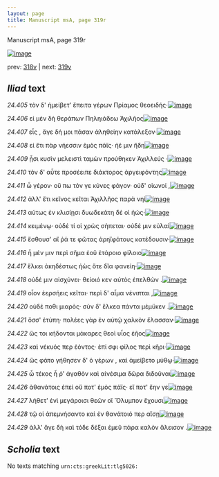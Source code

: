 ```yaml
---
layout: page
title: Manuscript msA, page 319r
---
```


Manuscript msA, page 319r

[![image](http://www.homermultitext.org/iipsrv?OBJ=IIP,1.0&FIF=/project/homer/pyramidal/deepzoom/hmt/vaimg/2017a/VA319RN_0489.tif&WID=100&CVT=JPEG)](http://www.homermultitext.org/ict2/?urn=urn:cite2:hmt:vaimg.2017a:VA319RN_0489)

prev:  [318v](../318v) | next:  [319v](../319v)

## *Iliad* text

*24.405* <a id="24.405"/> τὸν δ' ἠμείβετ' ἔπειτα γέρων Πρίαμος θεοειδής·[![image](http://www.homermultitext.org/iipsrv?OBJ=IIP,1.0&FIF=/project/homer/pyramidal/deepzoom/hmt/vaimg/2017a/VA319RN_0489.tif&RGN=0.199,0.2042,0.332,0.027&WID=1000&CVT=JPEG)](http://www.homermultitext.org/ict2/?urn=urn:cite2:hmt:vaimg.2017a:VA319RN_0489@0.199,0.2042,0.332,0.027)

*24.406* <a id="24.406"/> εἰ μὲν δὴ θεράπων Πηληιάδεω Ἀχιλῆος[![image](http://www.homermultitext.org/iipsrv?OBJ=IIP,1.0&FIF=/project/homer/pyramidal/deepzoom/hmt/vaimg/2017a/VA319RN_0489.tif&RGN=0.195,0.226,0.332,0.021&WID=1000&CVT=JPEG)](http://www.homermultitext.org/ict2/?urn=urn:cite2:hmt:vaimg.2017a:VA319RN_0489@0.195,0.226,0.332,0.021)

*24.407* <a id="24.407"/> εἶς , ἄγε δή μοι πᾶσαν ἀληθείην κατάλεξον·[![image](http://www.homermultitext.org/iipsrv?OBJ=IIP,1.0&FIF=/project/homer/pyramidal/deepzoom/hmt/vaimg/2017a/VA319RN_0489.tif&RGN=0.193,0.241,0.332,0.021&WID=1000&CVT=JPEG)](http://www.homermultitext.org/ict2/?urn=urn:cite2:hmt:vaimg.2017a:VA319RN_0489@0.193,0.241,0.332,0.021)

*24.408* <a id="24.408"/> εἰ ἔτι πὰρ νήεσσιν ἐμὸς πάϊς· ἠέ μιν ἤδη[![image](http://www.homermultitext.org/iipsrv?OBJ=IIP,1.0&FIF=/project/homer/pyramidal/deepzoom/hmt/vaimg/2017a/VA319RN_0489.tif&RGN=0.19,0.2583,0.332,0.021&WID=1000&CVT=JPEG)](http://www.homermultitext.org/ict2/?urn=urn:cite2:hmt:vaimg.2017a:VA319RN_0489@0.19,0.2583,0.332,0.021)

*24.409* <a id="24.409"/> ᾗσι κυσὶν μελειστὶ ταμὼν προύθηκεν Ἀχιλλεύς ·[![image](http://www.homermultitext.org/iipsrv?OBJ=IIP,1.0&FIF=/project/homer/pyramidal/deepzoom/hmt/vaimg/2017a/VA319RN_0489.tif&RGN=0.209,0.2755,0.332,0.021&WID=1000&CVT=JPEG)](http://www.homermultitext.org/ict2/?urn=urn:cite2:hmt:vaimg.2017a:VA319RN_0489@0.209,0.2755,0.332,0.021)

*24.410* <a id="24.410"/> τὸν δ' αὖτε προσέειπε διάκτορος ἀργειφόντης[![image](http://www.homermultitext.org/iipsrv?OBJ=IIP,1.0&FIF=/project/homer/pyramidal/deepzoom/hmt/vaimg/2017a/VA319RN_0489.tif&RGN=0.196,0.295,0.332,0.021&WID=1000&CVT=JPEG)](http://www.homermultitext.org/ict2/?urn=urn:cite2:hmt:vaimg.2017a:VA319RN_0489@0.196,0.295,0.332,0.021)

*24.411* <a id="24.411"/> ὦ γέρον· οὔ πω τόν γε κύνες φάγον· οὐδ' οἰωνοί ,[![image](http://www.homermultitext.org/iipsrv?OBJ=IIP,1.0&FIF=/project/homer/pyramidal/deepzoom/hmt/vaimg/2017a/VA319RN_0489.tif&RGN=0.193,0.3108,0.332,0.021&WID=1000&CVT=JPEG)](http://www.homermultitext.org/ict2/?urn=urn:cite2:hmt:vaimg.2017a:VA319RN_0489@0.193,0.3108,0.332,0.021)

*24.412* <a id="24.412"/> ἀλλ' ἔτι κεῖνος κεῖται Ἀχιλλῆος παρὰ νηὶ[![image](http://www.homermultitext.org/iipsrv?OBJ=IIP,1.0&FIF=/project/homer/pyramidal/deepzoom/hmt/vaimg/2017a/VA319RN_0489.tif&RGN=0.193,0.3288,0.332,0.021&WID=1000&CVT=JPEG)](http://www.homermultitext.org/ict2/?urn=urn:cite2:hmt:vaimg.2017a:VA319RN_0489@0.193,0.3288,0.332,0.021)

*24.413* <a id="24.413"/> αὑτως ἐν κλισίῃσι δυωδεκάτη δέ οἱ ἠὼς·[![image](http://www.homermultitext.org/iipsrv?OBJ=IIP,1.0&FIF=/project/homer/pyramidal/deepzoom/hmt/vaimg/2017a/VA319RN_0489.tif&RGN=0.191,0.3453,0.332,0.021&WID=1000&CVT=JPEG)](http://www.homermultitext.org/ict2/?urn=urn:cite2:hmt:vaimg.2017a:VA319RN_0489@0.191,0.3453,0.332,0.021)

*24.414* <a id="24.414"/> κειμένῳ· οὐδέ τί οἱ χρὼς σὴπεται· οὐδέ μιν εὐλαὶ[![image](http://www.homermultitext.org/iipsrv?OBJ=IIP,1.0&FIF=/project/homer/pyramidal/deepzoom/hmt/vaimg/2017a/VA319RN_0489.tif&RGN=0.208,0.3649,0.34,0.021&WID=1000&CVT=JPEG)](http://www.homermultitext.org/ict2/?urn=urn:cite2:hmt:vaimg.2017a:VA319RN_0489@0.208,0.3649,0.34,0.021)

*24.415* <a id="24.415"/> ἔσθουσ' αἵ ῥά τε φῶτας ἀρηϊφάτους κατέδουσιν·[![image](http://www.homermultitext.org/iipsrv?OBJ=IIP,1.0&FIF=/project/homer/pyramidal/deepzoom/hmt/vaimg/2017a/VA319RN_0489.tif&RGN=0.203,0.3821,0.34,0.021&WID=1000&CVT=JPEG)](http://www.homermultitext.org/ict2/?urn=urn:cite2:hmt:vaimg.2017a:VA319RN_0489@0.203,0.3821,0.34,0.021)

*24.416* <a id="24.416"/> ἦ μέν μιν περὶ σῆμα ἑοῦ ἑτάροιο φίλοιο[![image](http://www.homermultitext.org/iipsrv?OBJ=IIP,1.0&FIF=/project/homer/pyramidal/deepzoom/hmt/vaimg/2017a/VA319RN_0489.tif&RGN=0.202,0.3994,0.34,0.021&WID=1000&CVT=JPEG)](http://www.homermultitext.org/ict2/?urn=urn:cite2:hmt:vaimg.2017a:VA319RN_0489@0.202,0.3994,0.34,0.021)

*24.417* <a id="24.417"/> ἕλκει ἀκηδέστως ἠὼς ὅτε δῖα φανείη·[![image](http://www.homermultitext.org/iipsrv?OBJ=IIP,1.0&FIF=/project/homer/pyramidal/deepzoom/hmt/vaimg/2017a/VA319RN_0489.tif&RGN=0.202,0.4182,0.34,0.021&WID=1000&CVT=JPEG)](http://www.homermultitext.org/ict2/?urn=urn:cite2:hmt:vaimg.2017a:VA319RN_0489@0.202,0.4182,0.34,0.021)

*24.418* <a id="24.418"/> οὐδέ μιν αἰσχύνει· θείοιό κεν αὐτὸς ἐπελθὼν .[![image](http://www.homermultitext.org/iipsrv?OBJ=IIP,1.0&FIF=/project/homer/pyramidal/deepzoom/hmt/vaimg/2017a/VA319RN_0489.tif&RGN=0.203,0.4362,0.34,0.021&WID=1000&CVT=JPEG)](http://www.homermultitext.org/ict2/?urn=urn:cite2:hmt:vaimg.2017a:VA319RN_0489@0.203,0.4362,0.34,0.021)

*24.419* <a id="24.419"/> οἷον ἐερσήεις κεῖται· περὶ δ' αἷμα νένιπται ,[![image](http://www.homermultitext.org/iipsrv?OBJ=IIP,1.0&FIF=/project/homer/pyramidal/deepzoom/hmt/vaimg/2017a/VA319RN_0489.tif&RGN=0.202,0.4542,0.34,0.021&WID=1000&CVT=JPEG)](http://www.homermultitext.org/ict2/?urn=urn:cite2:hmt:vaimg.2017a:VA319RN_0489@0.202,0.4542,0.34,0.021)

*24.420* <a id="24.420"/> οὐδέ ποθι μιαρὸς· σὺν δ' ἕλκεα πάντα μέμϋκεν .[![image](http://www.homermultitext.org/iipsrv?OBJ=IIP,1.0&FIF=/project/homer/pyramidal/deepzoom/hmt/vaimg/2017a/VA319RN_0489.tif&RGN=0.202,0.473,0.34,0.021&WID=1000&CVT=JPEG)](http://www.homermultitext.org/ict2/?urn=urn:cite2:hmt:vaimg.2017a:VA319RN_0489@0.202,0.473,0.34,0.021)

*24.421* <a id="24.421"/> ὅσσ' ἐτύπη· πολέες γὰρ ἐν αὐτῷ χαλκὸν ἔλασσαν·[![image](http://www.homermultitext.org/iipsrv?OBJ=IIP,1.0&FIF=/project/homer/pyramidal/deepzoom/hmt/vaimg/2017a/VA319RN_0489.tif&RGN=0.204,0.488,0.34,0.021&WID=1000&CVT=JPEG)](http://www.homermultitext.org/ict2/?urn=urn:cite2:hmt:vaimg.2017a:VA319RN_0489@0.204,0.488,0.34,0.021)

*24.422* <a id="24.422"/> ὥς τοι κήδονται μάκαρες θεοὶ υἷος ἐῆος[![image](http://www.homermultitext.org/iipsrv?OBJ=IIP,1.0&FIF=/project/homer/pyramidal/deepzoom/hmt/vaimg/2017a/VA319RN_0489.tif&RGN=0.191,0.5045,0.34,0.021&WID=1000&CVT=JPEG)](http://www.homermultitext.org/ict2/?urn=urn:cite2:hmt:vaimg.2017a:VA319RN_0489@0.191,0.5045,0.34,0.021)

*24.423* <a id="24.423"/> καὶ νέκυός περ ἐόντος· ἐπί σφι φίλος περὶ κῆρι·[![image](http://www.homermultitext.org/iipsrv?OBJ=IIP,1.0&FIF=/project/homer/pyramidal/deepzoom/hmt/vaimg/2017a/VA319RN_0489.tif&RGN=0.204,0.524,0.344,0.021&WID=1000&CVT=JPEG)](http://www.homermultitext.org/ict2/?urn=urn:cite2:hmt:vaimg.2017a:VA319RN_0489@0.204,0.524,0.344,0.021)

*24.424* <a id="24.424"/> ὣς φάτο γήθησεν δ' ὁ γέρων , καὶ ἀμείβετο μύθῳ·[![image](http://www.homermultitext.org/iipsrv?OBJ=IIP,1.0&FIF=/project/homer/pyramidal/deepzoom/hmt/vaimg/2017a/VA319RN_0489.tif&RGN=0.186,0.5413,0.344,0.021&WID=1000&CVT=JPEG)](http://www.homermultitext.org/ict2/?urn=urn:cite2:hmt:vaimg.2017a:VA319RN_0489@0.186,0.5413,0.344,0.021)

*24.425* <a id="24.425"/> ὦ τέκος ἦ ῥ' ἀγαθὸν καὶ αἰνέσιμα δῶρα διδοῦναι[![image](http://www.homermultitext.org/iipsrv?OBJ=IIP,1.0&FIF=/project/homer/pyramidal/deepzoom/hmt/vaimg/2017a/VA319RN_0489.tif&RGN=0.203,0.5593,0.358,0.021&WID=1000&CVT=JPEG)](http://www.homermultitext.org/ict2/?urn=urn:cite2:hmt:vaimg.2017a:VA319RN_0489@0.203,0.5593,0.358,0.021)

*24.426* <a id="24.426"/> ἀθανάτοις ἐπεὶ οὔ ποτ' ἐμὸς πάϊς· εἴ ποτ' ἔην γε[![image](http://www.homermultitext.org/iipsrv?OBJ=IIP,1.0&FIF=/project/homer/pyramidal/deepzoom/hmt/vaimg/2017a/VA319RN_0489.tif&RGN=0.2,0.5766,0.358,0.021&WID=1000&CVT=JPEG)](http://www.homermultitext.org/ict2/?urn=urn:cite2:hmt:vaimg.2017a:VA319RN_0489@0.2,0.5766,0.358,0.021)

*24.427* <a id="24.427"/> λήθετ' ἐνὶ μεγάροισι θεῶν οἳ Ὄλυμπον ἔχουσι[![image](http://www.homermultitext.org/iipsrv?OBJ=IIP,1.0&FIF=/project/homer/pyramidal/deepzoom/hmt/vaimg/2017a/VA319RN_0489.tif&RGN=0.197,0.5968,0.358,0.021&WID=1000&CVT=JPEG)](http://www.homermultitext.org/ict2/?urn=urn:cite2:hmt:vaimg.2017a:VA319RN_0489@0.197,0.5968,0.358,0.021)

*24.428* <a id="24.428"/> τῷ οἱ ἀπεμνήσαντο καὶ ἐν θανάτοιό περ αἴσῃ[![image](http://www.homermultitext.org/iipsrv?OBJ=IIP,1.0&FIF=/project/homer/pyramidal/deepzoom/hmt/vaimg/2017a/VA319RN_0489.tif&RGN=0.197,0.6134,0.358,0.021&WID=1000&CVT=JPEG)](http://www.homermultitext.org/ict2/?urn=urn:cite2:hmt:vaimg.2017a:VA319RN_0489@0.197,0.6134,0.358,0.021)

*24.429* <a id="24.429"/> ἀλλ' ἄγε δὴ καὶ τόδε δέξαι ἐμεῦ πάρα καλὸν ἄλεισον .[![image](http://www.homermultitext.org/iipsrv?OBJ=IIP,1.0&FIF=/project/homer/pyramidal/deepzoom/hmt/vaimg/2017a/VA319RN_0489.tif&RGN=0.187,0.6276,0.361,0.0233&WID=1000&CVT=JPEG)](http://www.homermultitext.org/ict2/?urn=urn:cite2:hmt:vaimg.2017a:VA319RN_0489@0.187,0.6276,0.361,0.0233)

## *Scholia* text

No texts matching `urn:cts:greekLit:tlg5026:`